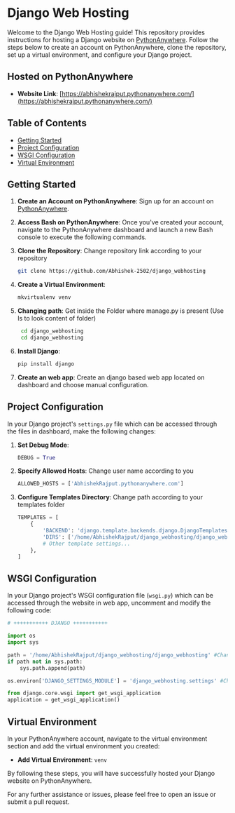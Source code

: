 # Django Web Hosting

Welcome to the Django Web Hosting guide! This repository provides instructions for hosting a Django website on [PythonAnywhere](https://www.pythonanywhere.com/). Follow the steps below to create an account on PythonAnywhere, clone the repository, set up a virtual environment, and configure your Django project.

## Hosted on PythonAnywhere

- **Website Link**: [https://abhishekrajput.pythonanywhere.com/](https://abhishekrajput.pythonanywhere.com/)

## Table of Contents

- [Getting Started](#getting-started)
- [Project Configuration](#project-configuration)
- [WSGI Configuration](#wsgi-configuration)
- [Virtual Environment](#virtual-environment)

## Getting Started

1. **Create an Account on PythonAnywhere**: Sign up for an account on [PythonAnywhere](https://www.pythonanywhere.com/).

2. **Access Bash on PythonAnywhere**: Once you've created your account, navigate to the PythonAnywhere dashboard and launch a new Bash console to execute the following commands.

3. **Clone the Repository**: Change repository link according to your repository
    ```bash
    git clone https://github.com/Abhishek-2502/django_webhosting
    ```
4. **Create a Virtual Environment**:
    ```bash
    mkvirtualenv venv
    ```
5. **Changing path**: Get inside the Folder where manage.py is present (Use ls to look content of folder)
   ```bash
    cd django_webhosting
    cd django_webhosting
    ```
6. **Install Django**:
    ```bash
    pip install django
    ```
7. **Create an web app**: Create an django based web app located on dashboard and choose manual configuration.
   
## Project Configuration

In your Django project's `settings.py` file which can be accessed through the files in dashboard, make the following changes:

1. **Set Debug Mode**:
    ```python
    DEBUG = True
    ```

2. **Specify Allowed Hosts**: Change user name according to you
    ```python
    ALLOWED_HOSTS = ['AbhishekRajput.pythonanywhere.com']
    ```

3. **Configure Templates Directory**: Change path according to your templates folder
    ```python
    TEMPLATES = [
        {
            'BACKEND': 'django.template.backends.django.DjangoTemplates',
            'DIRS': ['/home/AbhishekRajput/django_webhosting/django_webhosting/templates'],  
            # Other template settings...
        },
    ]
    ```

## WSGI Configuration

In your Django project's WSGI configuration file (`wsgi.py`) which can be accessed through the website in web app, uncomment and modify the following code:

```python
# +++++++++++ DJANGO +++++++++++

import os
import sys

path = '/home/AbhishekRajput/django_webhosting/django_webhosting' #Change this path where your manage.py is present
if path not in sys.path:
    sys.path.append(path)

os.environ['DJANGO_SETTINGS_MODULE'] = 'django_webhosting.settings' #Change this path where your settings.py is present

from django.core.wsgi import get_wsgi_application
application = get_wsgi_application()

```

## Virtual Environment

In your PythonAnywhere account, navigate to the virtual environment section and add the virtual environment you created:

- **Add Virtual Environment**: `venv`

By following these steps, you will have successfully hosted your Django website on PythonAnywhere.

For any further assistance or issues, please feel free to open an issue or submit a pull request.

